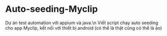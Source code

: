 # Auto-seeding-Myclip
Dự án test automation với appium và java.\n
Viết script chạy auto seeding cho app Myclip, kết nối với thiết bị android (có thể là thật cũng có thể là ảo)
